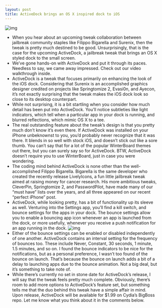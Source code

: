 ```yaml
---
layout: post
title: ActiveDock brings an OS X inspired dock to iOS
---
```

![img](http://media.idownloadblog.com/wp-content/uploads/2013/02/ActiveDock.png)
* When you hear about an upcoming tweak collaboration between jailbreak community staples like Filippo Bigarella and Surenix, then the tweak is pretty much destined to be good. Unsurprisingly, that is the case for the upcoming ActiveDock, a jailbreak tweak that brings an OS X styled dock to the small screen.
* We’ve gone hands-on with ActiveDock and put it through its paces. Needless to say, we came away impressed. Check out our video walkthrough inside.
* ActiveDock is a tweak that focuses primarily on enhancing the look of the iOS dock. Considering that Surenix is an accomplished graphics designer credited on projects like Springtomize 2, Evasi0n, and Ayecon, it’s not exactly surprising that the tweak makes the iOS dock look so close to its desktop counterpart.
* While not surprising, it is a bit startling when you consider how much detail has been put into ActiveDock. You’ll notice subtleties like light indicators, which tell when a particular app in your dock is running, and blurred reflections, which mimic OS X to a tee.
* The real outstanding feature about the tweak’s design is that you pretty much don’t know it’s even there. If ActiveDock was installed on your iPhone unbeknownst to you, you’d probably never recognize that it was there. It blends in so well with stock iOS, and doesn’t stick out like a sore thumb. You can’t say that for a lot of the popular WinterBoard themes out there, but you can surely say so for ActiveDock. BTW, ActiveDock doesn’t require you to use WinterBoard, just in case you were wondering.
* The coding mind behind ActiveDock is none other than the well-accomplished Filippo Bigarella. Bigarella is the same developer who created the recently release LivelyIcons, a fun little jailbreak tweak aimed at raising money for cancer research. His more ambitious tweaks, CleverPin, Springtomize 2, and PasswordPilot, have made many of our “must have” lists over the years, and all three appeared on our recent “perfect iPhone” post.
* ActiveDock, while looking pretty, has a bit of functionality up its sleeve as well. Venturing into the Settings app, you’ll find a kill switch, and bounce settings for the apps in your dock. The bounce settings allow you to enable a bouncing app icon whenever an app is launched from the dock, or more usefully, whenever you receive a push notification for an app running in the dock.
![img](http://media.idownloadblog.com/wp-content/uploads/2013/02/ActiveDock-Settings.png)
* Either of the bounce settings can be enabled or disabled independently of one another. ActiveDock contains an interval setting for the frequency of bounces too. These include Never, Constant, 30 seconds, 1 minute, 1.5 minutes, and so on. I found the bounce indicators to be nice for the notifications, but as a personal preference, I wasn’t too found of the bounce on launch. That’s because the bounce on launch adds a bit of a delay to launching apps due to the bounce animation. Not a big deal, but it’s something to take note of.
* While there’s currently no set in stone date for ActiveDock’s release, I will say that the tweak feels pretty much complete. Obviously, there’s room to add more options to ActiveDock’s feature set, but something tells me that the duo behind this tweak have a simple affair in mind. Upon release, ActiveDock will be available for $1.99 on Cydia’s BigBoss repo. Let me know what you think about it in the comments below.

